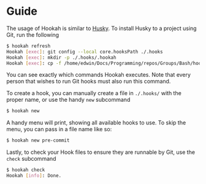# Guide

The usage of Hookah is similar to [Husky](https://github.com/typicode/husky). To install Husky to a project using Git, run the following

```sh
$ hookah refresh
Hookah [exec]: git config --local core.hooksPath ./.hooks
Hookah [exec]: mkdir -p ./.hooks/.hookah
Hookah [exec]: cp -f /home/edwin/Docs/Programming/repos/Groups/Bash/hookah/pkg/share/lib.sh ./.hooks/.hookah/lib.sh
```

You can see exactly which commands Hookah executes. Note that every person that wishes to run Git hooks must also run this command.

To create a hook, you can manually create a file in `./.hooks/` with the proper name, or use the handy `new` subcommand

```sh
$ hookah new
```

A handy menu will print, showing all available hooks to use. To skip the menu, you can pass in a file name like so:

```sh
$ hookah new pre-commit
```

Lastly, to check your Hook files to ensure they are runnable by Git, use the `check` subcommand

```sh
$ hookah check
Hookah [info]: Done.
```
